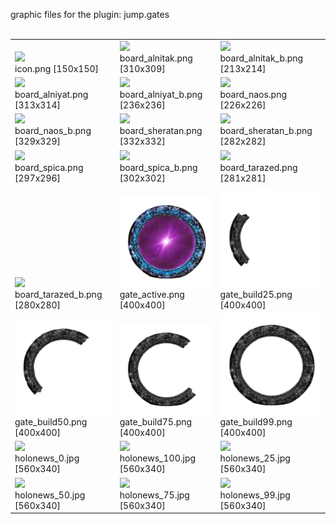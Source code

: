 graphic files for the plugin: jump.gates<br>
<br>
<table>
	<tr valign="bottom">
		<td><img src="https://raw.githubusercontent.com/zuckung/endless-sky-plugins/refs/heads/main/myplugins/jump.gates/icon.png width="150" height="150"><br>
		icon.png [150x150]</td>
		<td><img src="https://raw.githubusercontent.com/zuckung/endless-sky-plugins/refs/heads/main/myplugins/jump.gates/images/planet/board_alnitak.png width="200"><br>
		board_alnitak.png [310x309]</td>
		<td><img src="https://raw.githubusercontent.com/zuckung/endless-sky-plugins/refs/heads/main/myplugins/jump.gates/images/planet/board_alnitak_b.png? height="200"><br>
		board_alnitak_b.png [213x214]</td>
	</tr>
	<tr valign="bottom">
		<td><img src="https://raw.githubusercontent.com/zuckung/endless-sky-plugins/refs/heads/main/myplugins/jump.gates/images/planet/board_alniyat.png? height="200"><br>
		board_alniyat.png [313x314]</td>
		<td><img src="https://raw.githubusercontent.com/zuckung/endless-sky-plugins/refs/heads/main/myplugins/jump.gates/images/planet/board_alniyat_b.png? height="200"><br>
		board_alniyat_b.png [236x236]</td>
		<td><img src="https://raw.githubusercontent.com/zuckung/endless-sky-plugins/refs/heads/main/myplugins/jump.gates/images/planet/board_naos.png? height="200"><br>
		board_naos.png [226x226]</td>
	</tr>
	<tr valign="bottom">
		<td><img src="https://raw.githubusercontent.com/zuckung/endless-sky-plugins/refs/heads/main/myplugins/jump.gates/images/planet/board_naos_b.png? height="200"><br>
		board_naos_b.png [329x329]</td>
		<td><img src="https://raw.githubusercontent.com/zuckung/endless-sky-plugins/refs/heads/main/myplugins/jump.gates/images/planet/board_sheratan.png? height="200"><br>
		board_sheratan.png [332x332]</td>
		<td><img src="https://raw.githubusercontent.com/zuckung/endless-sky-plugins/refs/heads/main/myplugins/jump.gates/images/planet/board_sheratan_b.png? height="200"><br>
		board_sheratan_b.png [282x282]</td>
	</tr>
	<tr valign="bottom">
		<td><img src="https://raw.githubusercontent.com/zuckung/endless-sky-plugins/refs/heads/main/myplugins/jump.gates/images/planet/board_spica.png width="200"><br>
		board_spica.png [297x296]</td>
		<td><img src="https://raw.githubusercontent.com/zuckung/endless-sky-plugins/refs/heads/main/myplugins/jump.gates/images/planet/board_spica_b.png? height="200"><br>
		board_spica_b.png [302x302]</td>
		<td><img src="https://raw.githubusercontent.com/zuckung/endless-sky-plugins/refs/heads/main/myplugins/jump.gates/images/planet/board_tarazed.png? height="200"><br>
		board_tarazed.png [281x281]</td>
	</tr>
	<tr valign="bottom">
		<td><img src="https://raw.githubusercontent.com/zuckung/endless-sky-plugins/refs/heads/main/myplugins/jump.gates/images/planet/board_tarazed_b.png? height="200"><br>
		board_tarazed_b.png [280x280]</td>
		<td><img src="https://raw.githubusercontent.com/zuckung/endless-sky-plugins/refs/heads/main/myplugins/jump.gates/images/planet/gate_active.png? height="200"><br>
		gate_active.png [400x400]</td>
		<td><img src="https://raw.githubusercontent.com/zuckung/endless-sky-plugins/refs/heads/main/myplugins/jump.gates/images/planet/gate_build25.png? height="200"><br>
		gate_build25.png [400x400]</td>
	</tr>
	<tr valign="bottom">
		<td><img src="https://raw.githubusercontent.com/zuckung/endless-sky-plugins/refs/heads/main/myplugins/jump.gates/images/planet/gate_build50.png? height="200"><br>
		gate_build50.png [400x400]</td>
		<td><img src="https://raw.githubusercontent.com/zuckung/endless-sky-plugins/refs/heads/main/myplugins/jump.gates/images/planet/gate_build75.png? height="200"><br>
		gate_build75.png [400x400]</td>
		<td><img src="https://raw.githubusercontent.com/zuckung/endless-sky-plugins/refs/heads/main/myplugins/jump.gates/images/planet/gate_build99.png? height="200"><br>
		gate_build99.png [400x400]</td>
	</tr>
	<tr valign="bottom">
		<td><img src="https://raw.githubusercontent.com/zuckung/endless-sky-plugins/refs/heads/main/myplugins/jump.gates/images/scene/holonews_0.jpg width="200"><br>
		holonews_0.jpg [560x340]</td>
		<td><img src="https://raw.githubusercontent.com/zuckung/endless-sky-plugins/refs/heads/main/myplugins/jump.gates/images/scene/holonews_100.jpg width="200"><br>
		holonews_100.jpg [560x340]</td>
		<td><img src="https://raw.githubusercontent.com/zuckung/endless-sky-plugins/refs/heads/main/myplugins/jump.gates/images/scene/holonews_25.jpg width="200"><br>
		holonews_25.jpg [560x340]</td>
	</tr>
	<tr valign="bottom">
		<td><img src="https://raw.githubusercontent.com/zuckung/endless-sky-plugins/refs/heads/main/myplugins/jump.gates/images/scene/holonews_50.jpg width="200"><br>
		holonews_50.jpg [560x340]</td>
		<td><img src="https://raw.githubusercontent.com/zuckung/endless-sky-plugins/refs/heads/main/myplugins/jump.gates/images/scene/holonews_75.jpg width="200"><br>
		holonews_75.jpg [560x340]</td>
		<td><img src="https://raw.githubusercontent.com/zuckung/endless-sky-plugins/refs/heads/main/myplugins/jump.gates/images/scene/holonews_99.jpg width="200"><br>
		holonews_99.jpg [560x340]</td>
	</tr>
</table>
